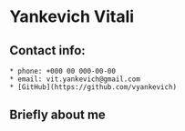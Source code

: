 # Yankevich Vitali

## Contact info:

    * phone: +000 00 000-00-00
    * email: vit.yankevich@gmail.com
    * [GitHub](https://github.com/vyankevich)

## Briefly about me
